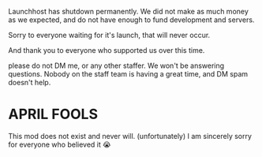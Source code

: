 Launchhost has shutdown permanently. We did not make as much money as we expected, and do not have enough to fund development and servers.

Sorry to everyone waiting for it's launch, that will never occur.

And thank you to everyone who supported us over this time. 

please do not DM me, or any other staffer. We won't be answering questions. Nobody on the staff team is having a great time, and DM spam doesn't help.

# APRIL FOOLS
This mod does not exist and never will. (unfortunately)
I am sincerely sorry for everyone who believed it 😭